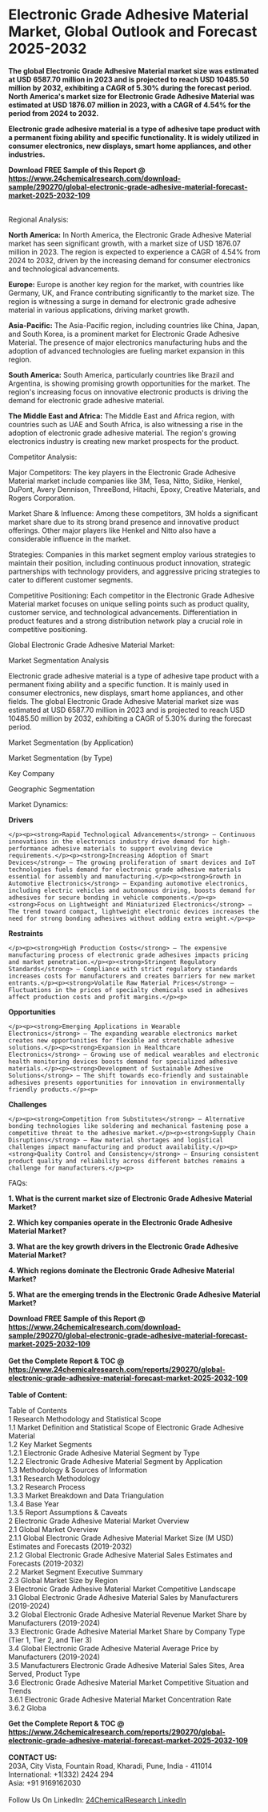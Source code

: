 <h1>Electronic Grade Adhesive Material Market, Global Outlook and Forecast 2025-2032</h1><p><strong>The global Electronic Grade Adhesive Material market size was estimated at USD 6587.70 million in 2023 and is projected to reach USD 10485.50 million by 2032, exhibiting a CAGR of 5.30% during the forecast period. North America's market size for Electronic Grade Adhesive Material was estimated at USD 1876.07 million in 2023, with a CAGR of 4.54% for the period from 2024 to 2032.</strong></p><p>
</p><p><strong>Electronic grade adhesive material is a type of adhesive tape product with a permanent fixing ability and specific functionality. It is widely utilized in consumer electronics, new displays, smart home appliances, and other industries.</strong></p><div><b>Download FREE Sample of this Report @ 
            <a href="https://www.24chemicalresearch.com/download-sample/290270/global-electronic-grade-adhesive-material-forecast-market-2025-2032-109">
            https://www.24chemicalresearch.com/download-sample/290270/global-electronic-grade-adhesive-material-forecast-market-2025-2032-109</a></b></div><br><p>
Regional Analysis:</p><p>
</p><p><strong>North America:</strong> In North America, the Electronic Grade Adhesive Material market has seen significant growth, with a market size of USD 1876.07 million in 2023. The region is expected to experience a CAGR of 4.54% from 2024 to 2032, driven by the increasing demand for consumer electronics and technological advancements.</p><p>
</p><p><strong>Europe:</strong> Europe is another key region for the market, with countries like Germany, UK, and France contributing significantly to the market size. The region is witnessing a surge in demand for electronic grade adhesive material in various applications, driving market growth.</p><p>
</p><p><strong>Asia-Pacific:</strong> The Asia-Pacific region, including countries like China, Japan, and South Korea, is a prominent market for Electronic Grade Adhesive Material. The presence of major electronics manufacturing hubs and the adoption of advanced technologies are fueling market expansion in this region.</p><p>
</p><p><strong>South America:</strong> South America, particularly countries like Brazil and Argentina, is showing promising growth opportunities for the market. The region's increasing focus on innovative electronic products is driving the demand for electronic grade adhesive material.</p><p>
</p><p><strong>The Middle East and Africa:</strong> The Middle East and Africa region, with countries such as UAE and South Africa, is also witnessing a rise in the adoption of electronic grade adhesive material. The region's growing electronics industry is creating new market prospects for the product.</p><p>
Competitor Analysis:</p><p>
</p><p>Major Competitors: The key players in the Electronic Grade Adhesive Material market include companies like 3M, Tesa, Nitto, Sidike, Henkel, DuPont, Avery Dennison, ThreeBond, Hitachi, Epoxy, Creative Materials, and Rogers Corporation.</p><p>
</p><p>Market Share &amp; Influence: Among these competitors, 3M holds a significant market share due to its strong brand presence and innovative product offerings. Other major players like Henkel and Nitto also have a considerable influence in the market.</p><p>
</p><p>Strategies: Companies in this market segment employ various strategies to maintain their position, including continuous product innovation, strategic partnerships with technology providers, and aggressive pricing strategies to cater to different customer segments.</p><p>
</p><p>Competitive Positioning: Each competitor in the Electronic Grade Adhesive Material market focuses on unique selling points such as product quality, customer service, and technological advancements. Differentiation in product features and a strong distribution network play a crucial role in competitive positioning.</p><p>
Global Electronic Grade Adhesive Material Market:</p><p>
Market Segmentation Analysis</p><p>
</p><p>Electronic grade adhesive material is a type of adhesive tape product with a permanent fixing ability and a specific function. It is mainly used in consumer electronics, new displays, smart home appliances, and other fields. The global Electronic Grade Adhesive Material market size was estimated at USD 6587.70 million in 2023 and is projected to reach USD 10485.50 million by 2032, exhibiting a CAGR of 5.30% during the forecast period.</p><p>
Market Segmentation (by Application)</p><p>
</p><p>
Market Segmentation (by Type)</p><p>
</p><p>
Key Company</p><p>
</p><p>
Geographic Segmentation</p><p>
</p><p>
Market Dynamics: </p><p>
<strong>Drivers</strong></p><p>

	</p><p><strong>Rapid Technological Advancements</strong> – Continuous innovations in the electronics industry drive demand for high-performance adhesive materials to support evolving device requirements.</p><p><strong>Increasing Adoption of Smart Devices</strong> – The growing proliferation of smart devices and IoT technologies fuels demand for electronic grade adhesive materials essential for assembly and manufacturing.</p><p><strong>Growth in Automotive Electronics</strong> – Expanding automotive electronics, including electric vehicles and autonomous driving, boosts demand for adhesives for secure bonding in vehicle components.</p><p><strong>Focus on Lightweight and Miniaturized Electronics</strong> – The trend toward compact, lightweight electronic devices increases the need for strong bonding adhesives without adding extra weight.</p><p>
<strong>Restraints</strong></p><p>

	</p><p><strong>High Production Costs</strong> – The expensive manufacturing process of electronic grade adhesives impacts pricing and market penetration.</p><p><strong>Stringent Regulatory Standards</strong> – Compliance with strict regulatory standards increases costs for manufacturers and creates barriers for new market entrants.</p><p><strong>Volatile Raw Material Prices</strong> – Fluctuations in the prices of specialty chemicals used in adhesives affect production costs and profit margins.</p><p>
<strong>Opportunities</strong></p><p>

	</p><p><strong>Emerging Applications in Wearable Electronics</strong> – The expanding wearable electronics market creates new opportunities for flexible and stretchable adhesive solutions.</p><p><strong>Expansion in Healthcare Electronics</strong> – Growing use of medical wearables and electronic health monitoring devices boosts demand for specialized adhesive materials.</p><p><strong>Development of Sustainable Adhesive Solutions</strong> – The shift towards eco-friendly and sustainable adhesives presents opportunities for innovation in environmentally friendly products.</p><p>
<strong>Challenges</strong></p><p>

	</p><p><strong>Competition from Substitutes</strong> – Alternative bonding technologies like soldering and mechanical fastening pose a competitive threat to the adhesive market.</p><p><strong>Supply Chain Disruptions</strong> – Raw material shortages and logistical challenges impact manufacturing and product availability.</p><p><strong>Quality Control and Consistency</strong> – Ensuring consistent product quality and reliability across different batches remains a challenge for manufacturers.</p><p>
FAQs:</p><p>
</p><p><strong>1. What is the current market size of Electronic Grade Adhesive Material Market?</strong></p><p>
</p><p>
</p><p><strong>2. Which key companies operate in the Electronic Grade Adhesive Material Market?</strong></p><p>
</p><p>
</p><p><strong>3. What are the key growth drivers in the Electronic Grade Adhesive Material Market?</strong></p><p>
</p><p>
</p><p><strong>4. Which regions dominate the Electronic Grade Adhesive Material Market?</strong></p><p>
</p><p>
</p><p><strong>5. What are the emerging trends in the Electronic Grade Adhesive Material Market?</strong></p><p>
</p><div><b>Download FREE Sample of this Report @ 
            <a href="https://www.24chemicalresearch.com/download-sample/290270/global-electronic-grade-adhesive-material-forecast-market-2025-2032-109">
            https://www.24chemicalresearch.com/download-sample/290270/global-electronic-grade-adhesive-material-forecast-market-2025-2032-109</a></b></div><br><div><b>Get the Complete Report & TOC @ 
            <a href="https://www.24chemicalresearch.com/reports/290270/global-electronic-grade-adhesive-material-forecast-market-2025-2032-109">
            https://www.24chemicalresearch.com/reports/290270/global-electronic-grade-adhesive-material-forecast-market-2025-2032-109</a></b></div><br>
            <b>Table of Content:</b><p>Table of Contents<br />
1 Research Methodology and Statistical Scope<br />
1.1 Market Definition and Statistical Scope of Electronic Grade Adhesive Material<br />
1.2 Key Market Segments<br />
1.2.1 Electronic Grade Adhesive Material Segment by Type<br />
1.2.2 Electronic Grade Adhesive Material Segment by Application<br />
1.3 Methodology & Sources of Information<br />
1.3.1 Research Methodology<br />
1.3.2 Research Process<br />
1.3.3 Market Breakdown and Data Triangulation<br />
1.3.4 Base Year<br />
1.3.5 Report Assumptions & Caveats<br />
2 Electronic Grade Adhesive Material Market Overview<br />
2.1 Global Market Overview<br />
2.1.1 Global Electronic Grade Adhesive Material Market Size (M USD) Estimates and Forecasts (2019-2032)<br />
2.1.2 Global Electronic Grade Adhesive Material Sales Estimates and Forecasts (2019-2032)<br />
2.2 Market Segment Executive Summary<br />
2.3 Global Market Size by Region<br />
3 Electronic Grade Adhesive Material Market Competitive Landscape<br />
3.1 Global Electronic Grade Adhesive Material Sales by Manufacturers (2019-2024)<br />
3.2 Global Electronic Grade Adhesive Material Revenue Market Share by Manufacturers (2019-2024)<br />
3.3 Electronic Grade Adhesive Material Market Share by Company Type (Tier 1, Tier 2, and Tier 3)<br />
3.4 Global Electronic Grade Adhesive Material Average Price by Manufacturers (2019-2024)<br />
3.5 Manufacturers Electronic Grade Adhesive Material Sales Sites, Area Served, Product Type<br />
3.6 Electronic Grade Adhesive Material Market Competitive Situation and Trends<br />
3.6.1 Electronic Grade Adhesive Material Market Concentration Rate<br />
3.6.2 Globa</p><div><b>Get the Complete Report & TOC @ 
            <a href="https://www.24chemicalresearch.com/reports/290270/global-electronic-grade-adhesive-material-forecast-market-2025-2032-109">
            https://www.24chemicalresearch.com/reports/290270/global-electronic-grade-adhesive-material-forecast-market-2025-2032-109</a></b></div><br><b>CONTACT US:</b><br>
            203A, City Vista, Fountain Road, Kharadi, Pune, India - 411014<br>
            International: +1(332) 2424 294<br>
            Asia: +91 9169162030 <br><br>
            Follow Us On LinkedIn: <a href="https://www.linkedin.com/company/24chemicalresearch/">24ChemicalResearch LinkedIn</a>